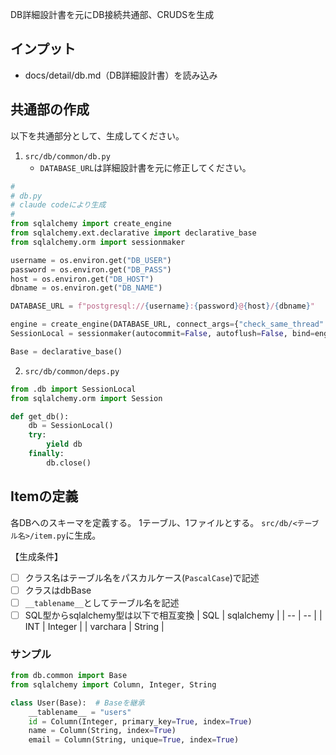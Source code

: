 DB詳細設計書を元にDB接続共通部、CRUDSを生成

## インプット
- docs/detail/db.md（DB詳細設計書）を読み込み


## 共通部の作成
以下を共通部分として、生成してください。
1. `src/db/common/db.py`
    - `DATABASE_URL`は詳細設計書を元に修正してください。
```python
#
# db.py
# claude codeにより生成
#
from sqlalchemy import create_engine
from sqlalchemy.ext.declarative import declarative_base
from sqlalchemy.orm import sessionmaker

username = os.environ.get("DB_USER")
password = os.environ.get("DB_PASS")
host = os.environ.get("DB_HOST")
dbname = os.environ.get("DB_NAME")

DATABASE_URL = f"postgresql://{username}:{password}@{host}/{dbname}"

engine = create_engine(DATABASE_URL, connect_args={"check_same_thread": False})
SessionLocal = sessionmaker(autocommit=False, autoflush=False, bind=engine)

Base = declarative_base()
```

2. `src/db/common/deps.py`
```python
from .db import SessionLocal
from sqlalchemy.orm import Session

def get_db():
    db = SessionLocal()
    try:
        yield db
    finally:
        db.close()

```

## Itemの定義
各DBへのスキーマを定義する。
1テーブル、1ファイルとする。
`src/db/<テーブル名>/item.py`に生成。

【生成条件】
- [ ] クラス名はテーブル名をパスカルケース(`PascalCase`)で記述
- [ ] クラスはdbBase
- [ ] `__tablename__`としてテーブル名を記述
- [ ] SQL型からsqlalchemy型は以下で相互変換
| SQL | sqlalchemy |
| -- | -- |
| INT | Integer |
| varchara | String |

### サンプル
```python
from db.common import Base
from sqlalchemy import Column, Integer, String

class User(Base):  # Baseを継承
    __tablename__ = "users"
    id = Column(Integer, primary_key=True, index=True)
    name = Column(String, index=True)
    email = Column(String, unique=True, index=True)
```


